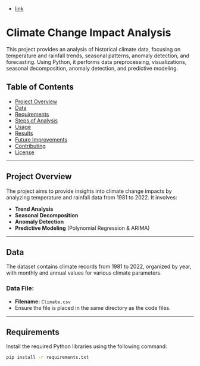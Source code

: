 - [link](https://climatechangeimpactanalysis-orf79frg5lv26npkscmr3b.streamlit.app/)
# Climate Change Impact Analysis

This project provides an analysis of historical climate data, focusing on temperature and rainfall trends, seasonal patterns, anomaly detection, and forecasting. Using Python, it performs data preprocessing, visualizations, seasonal decomposition, anomaly detection, and predictive modeling.

## Table of Contents
- [Project Overview](#project-overview)
- [Data](#data)
- [Requirements](#requirements)
- [Steps of Analysis](#steps-of-analysis)
- [Usage](#usage)
- [Results](#results)
- [Future Improvements](#future-improvements)
- [Contributing](#contributing)
- [License](#license)

---

## Project Overview

The project aims to provide insights into climate change impacts by analyzing temperature and rainfall data from 1981 to 2022. It involves:
- **Trend Analysis**
- **Seasonal Decomposition**
- **Anomaly Detection**
- **Predictive Modeling** (Polynomial Regression & ARIMA)

---

## Data

The dataset contains climate records from 1981 to 2022, organized by year, with monthly and annual values for various climate parameters. 

### Data File:
- **Filename:** `Climate.csv`
- Ensure the file is placed in the same directory as the code files.

---

## Requirements

Install the required Python libraries using the following command:

```bash
pip install -r requirements.txt
